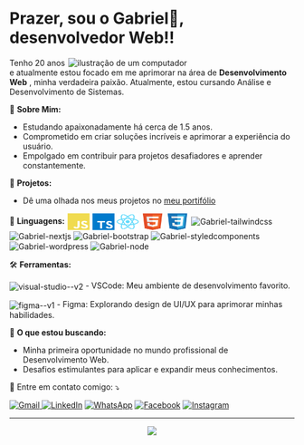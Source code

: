 
# Prazer, sou o Gabriel👋, desenvolvedor Web!!

<img src="https://raw.githubusercontent.com/MicaelliMedeiros/micaellimedeiros/master/image/computer-illustration.png" alt="ilustração de um computador" min-width="400px" max-width="400px" width="400px" align="right">

<p align="left"> 
Tenho 20 anos e atualmente estou focado em me aprimorar na área de <strong>Desenvolvimento Web</strong> , minha verdadeira paixão. Atualmente, estou cursando Análise e Desenvolvimento de Sistemas.

  🚀 **Sobre Mim:**
- Estudando apaixonadamente há cerca de 1.5 anos.
- Comprometido em criar soluções incríveis e aprimorar a experiência do usuário.
- Empolgado em contribuir para projetos desafiadores e aprender constantemente.
</p>
<p align="left">
  
💼 **Projetos:**
- Dê uma olhada nos meus projetos no [meu portifólio](seu-link-do-repositorio) 
</p>
<p align="left">
  🦄 <strong>Linguagens:</strong>
  <img align="center" alt="Gabriel-Js" height="30" width="40" src="https://raw.githubusercontent.com/devicons/devicon/master/icons/javascript/javascript-plain.svg">
  <img align="center" alt="Gabriel-Ts" height="30" width="40" src="https://raw.githubusercontent.com/devicons/devicon/master/icons/typescript/typescript-plain.svg">
  <img align="center" alt="Gabriel-React" height="30" width="40" src="https://raw.githubusercontent.com/devicons/devicon/master/icons/react/react-original.svg">
  <img align="center" alt="Gabriel-HTML" height="30" width="40" src="https://raw.githubusercontent.com/devicons/devicon/master/icons/html5/html5-original.svg">
  <img align="center" alt="Gabriel-CSS" height="30" width="40" src="https://raw.githubusercontent.com/devicons/devicon/master/icons/css3/css3-original.svg">
  <img align="center" alt="Gabriel-tailwindcss" height="40" width="40" src="https://img.icons8.com/color/48/tailwindcss.png" >
<img align="center" alt="Gabriel-nextjs" height="40" width="40" src="https://img.icons8.com/color/48/nextjs.png" >
<img align="center" alt="Gabriel-bootstrap" height="40" width="40" src="https://img.icons8.com/color/48/bootstrap--v1.png" >
<img align="center" alt="Gabriel-styledcomponents" height="30" width="40" src="https://img.icons8.com/color/48/styled-components.png" >
<img align="center" alt="Gabriel-wordpress" width="40" height="40" src="https://img.icons8.com/color/48/wordpress.png" />
<img  align="center" alt="Gabriel-node" width="48" height="48" src="https://img.icons8.com/color/48/nodejs.png" />

</p>

<p align="left">
  🛠️ <strong>Ferramentas: </strong>
  
  <img align='center' width="30" height="30" src="https://img.icons8.com/color/48/visual-studio--v2.png" alt="visual-studio--v2"/> - VSCode: Meu ambiente de desenvolvimento favorito.

<img align='center' width="30" height="30" src="https://img.icons8.com/color/48/figma--v1.png" alt="figma--v1"/> - Figma: Explorando design de UI/UX para aprimorar minhas habilidades.
</p>

<p>
  🌟 <strong>O que estou buscando:</strong>
  
- Minha primeira oportunidade no mundo profissional de Desenvolvimento Web.
- Desafios estimulantes para aplicar e expandir meus conhecimentos.</p>

<p align="left">
  💌 Entre em contato comigo: ⤵️
</p>

<p align="left">
  <a href="mailto:gabrielbergaminioficial@gmail.com" title="Gmail">
  <img src="https://img.shields.io/badge/-Gmail-FF0000?style=flat-square&labelColor=FF0000&logo=gmail&logoColor=white&link=mailto:gabrielbergaminioficial@gmail.com" alt="Gmail"/>
</a>

  <a href="https://www.linkedin.com/in/gabriel-bergamini-1424b323b/" title="LinkedIn">
  <img src="https://img.shields.io/badge/-Linkedin-0e76a8?style=flat-square&logo=Linkedin&logoColor=white&link=LINK-DO-SEU-LINKEDIN" alt="LinkedIn"/></a>

  <a href="#" title="WhatsApp">
  <img src="https://img.shields.io/badge/-WhatsApp-25d366?style=flat-square&labelColor=25d366&logo=whatsapp&logoColor=white&link=API-DO-SEU-WHATSAPP" alt="WhatsApp"/></a>

  <a href="#" title="Facebook">
  <img src="https://img.shields.io/badge/-Facebook-3b5998?style=flat-square&labelColor=3b5998&logo=facebook&logoColor=white&link=LINK-DO-SEU-FACEBOOK" alt="Facebook"/></a>

  <a href="#" title="Instagram">
  <img src="https://img.shields.io/badge/-Instagram-DF0174?style=flat-square&labelColor=DF0174&logo=instagram&logoColor=white&link=LINK-DO-SEU-INSTAGRAM" alt="Instagram"/></a>
</p>
<hr>

<div align="center">
  <a href="https://github.com/GabrielBerg4mini">
  <img width=''50% height="180em" src="https://github-readme-stats.vercel.app/api?username=GabrielBerg4mini&show_icons=true&theme=dark&include_all_commits=true&count_private=true"/>
 
</div>
